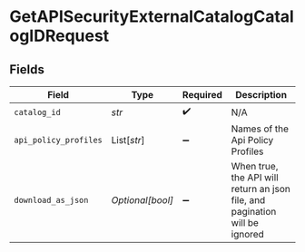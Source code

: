 # GetAPISecurityExternalCatalogCatalogIDRequest


## Fields

| Field                                                                       | Type                                                                        | Required                                                                    | Description                                                                 |
| --------------------------------------------------------------------------- | --------------------------------------------------------------------------- | --------------------------------------------------------------------------- | --------------------------------------------------------------------------- |
| `catalog_id`                                                                | *str*                                                                       | :heavy_check_mark:                                                          | N/A                                                                         |
| `api_policy_profiles`                                                       | List[*str*]                                                                 | :heavy_minus_sign:                                                          | Names of the Api Policy Profiles                                            |
| `download_as_json`                                                          | *Optional[bool]*                                                            | :heavy_minus_sign:                                                          | When true, the API will return an json file, and pagination will be ignored |